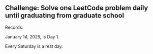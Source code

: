 ## Challenge: Solve one LeetCode problem daily until graduating from graduate school


Records: 

January 14, 2025, is Day 1.

Every Saturday is a rest day.
